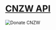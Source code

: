 # [CNZW API](https://cnzw-api.github.io/)
![Donate CNZW](https://cnzw-wtw.github.io/img/pay/donate.jpg)
